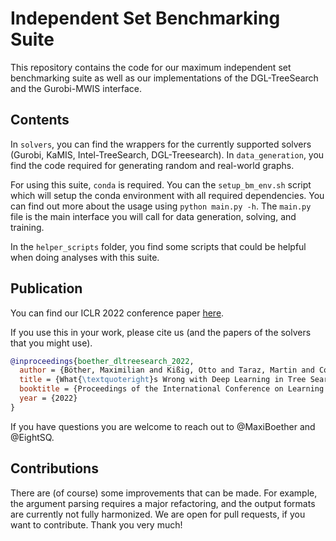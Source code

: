 # Independent Set Benchmarking Suite

This repository contains the code for our maximum independent set benchmarking suite as well as our implementations of the DGL-TreeSearch and the Gurobi-MWIS interface.

## Contents

In `solvers`, you can find the wrappers for the currently supported solvers (Gurobi, KaMIS, Intel-TreeSearch, DGL-Treesearch). In `data_generation`, you find the code required for generating random and real-world graphs.

For using this suite, `conda` is required. You can the `setup_bm_env.sh` script which will setup the conda environment with all required dependencies. You can find out more about the usage using `python main.py -h`. The `main.py` file is the main interface you will call for data generation, solving, and training.

In the `helper_scripts` folder, you find some scripts that could be helpful when doing analyses with this suite.

## Publication

You can find our ICLR 2022 conference paper [here](https://openreview.net/forum?id=mk0HzdqY7i1).

If you use this in your work, please cite us (and the papers of the solvers that you might use).

```bibtex
@inproceedings{boether_dltreesearch_2022,
  author = {Böther, Maximilian and Kißig, Otto and Taraz, Martin and Cohen, Sarel and Seidel, Karen and Friedrich, Tobias},
  title = {What{\textquoteright}s Wrong with Deep Learning in Tree Search for Combinatorial Optimization},
  booktitle = {Proceedings of the International Conference on Learning Representations ({ICLR})},
  year = {2022}
}
```

If you have questions you are welcome to reach out to @MaxiBoether and @EightSQ.

## Contributions

There are (of course) some improvements that can be made. For example, the argument parsing requires a major refactoring, and the output formats are currently not fully harmonized. We are open for pull requests, if you want to contribute. Thank you very much!

